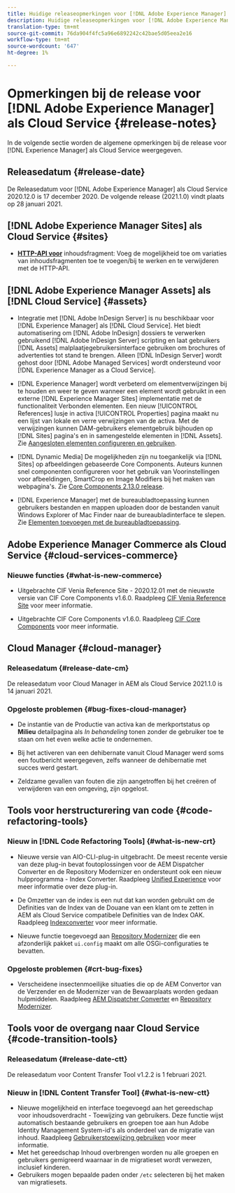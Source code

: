```yaml
---
title: Huidige releaseopmerkingen voor [!DNL Adobe Experience Manager] als Cloud Service.
description: Huidige releaseopmerkingen voor [!DNL Adobe Experience Manager] als Cloud Service.
translation-type: tm+mt
source-git-commit: 76da904f4fc5a96e6892242c42bae5d05eea2e16
workflow-type: tm+mt
source-wordcount: '647'
ht-degree: 1%

---
```



# Opmerkingen bij de release voor [!DNL Adobe Experience Manager] als Cloud Service {#release-notes}

In de volgende sectie worden de algemene opmerkingen bij de release voor [!DNL Experience Manager] als Cloud Service weergegeven.

## Releasedatum {#release-date}

De Releasedatum voor [!DNL Adobe Experience Manager] als Cloud Service 2020.12.0 is 17 december 2020.
De volgende release (2021.1.0) vindt plaats op 28 januari 2021.

## [!DNL Adobe Experience Manager Sites] als Cloud Service  {#sites}

* **[HTTP-API voor](/help/assets/content-fragments/assets-api-content-fragments.md)** inhoudsfragment: Voeg de mogelijkheid toe om variaties van inhoudsfragmenten toe te voegen/bij te werken en te verwijderen met de HTTP-API.

## [!DNL Adobe Experience Manager Assets] als  [!DNL Cloud Service] {#assets}

* Integratie met [!DNL Adobe InDesign Server] is nu beschikbaar voor [!DNL Experience Manager] als [!DNL Cloud Service]. Het biedt automatisering om [!DNL Adobe InDesign] dossiers te verwerken gebruikend [!DNL Adobe InDesign Server] scripting en laat gebruikers [!DNL Assets] malplaatjegebruikersinterface gebruiken om brochures of advertenties tot stand te brengen. Alleen [!DNL InDesign Server] wordt gehost door [!DNL Adobe Managed Services] wordt ondersteund voor [!DNL Experience Manager as a Cloud Service]. <!-- TBD: Add link to article. -->

* [!DNL Experience Manager] wordt verbeterd om elementverwijzingen bij te houden en weer te geven wanneer een element wordt gebruikt in een externe  [!DNL Experience Manager Sites] implementatie met de functionaliteit Verbonden elementen. Een nieuw [!UICONTROL References] lusje in activa [!UICONTROL Properties] pagina maakt nu een lijst van lokale en verre verwijzingen van de activa. Met de verwijzingen kunnen DAM-gebruikers elementgebruik bijhouden op [!DNL Sites] pagina&#39;s en in samengestelde elementen in [!DNL Assets]. Zie [Aangesloten elementen configureren en gebruiken](/help/assets/use-assets-across-connected-assets-instances.md).

* [!DNL Dynamic Media] De mogelijkheden zijn nu toegankelijk via  [!DNL Sites] op afbeeldingen gebaseerde Core Components. Auteurs kunnen snel componenten configureren voor het gebruik van Voorinstellingen voor afbeeldingen, SmartCrop en Image Modifiers bij het maken van webpagina&#39;s. Zie [Core Components 2.13.0 release](https://github.com/adobe/aem-core-wcm-components/releases/tag/core.wcm.components.reactor-2.13.0).

* [!DNL Experience Manager] met de bureaubladtoepassing kunnen gebruikers bestanden en mappen uploaden door de bestanden vanuit Windows Explorer of Mac Finder naar de bureaubladinterface te slepen. Zie [Elementen toevoegen met de bureaubladtoepassing](https://experienceleague.adobe.com/docs/experience-manager-desktop-app/using/using.html#upload-and-add-new-assets-to-aem).

## Adobe Experience Manager Commerce als Cloud Service {#cloud-services-commerce}

### Nieuwe functies {#what-is-new-commerce}

* Uitgebrachte CIF Venia Reference Site - 2020.12.01 met de nieuwste versie van CIF Core Components v1.6.0. Raadpleeg [CIF Venia Reference Site](https://github.com/adobe/aem-cif-guides-venia/releases/tag/venia-2020.12.01) voor meer informatie.

* Uitgebrachte CIF Core Components v1.6.0. Raadpleeg [CIF Core Components](https://github.com/adobe/aem-core-cif-components/releases/tag/core-cif-components-reactor-1.6.0) voor meer informatie.

## Cloud Manager {#cloud-manager}

### Releasedatum {#release-date-cm}

De releasedatum voor Cloud Manager in AEM als Cloud Service 2021.1.0 is 14 januari 2021.

### Opgeloste problemen {#bug-fixes-cloud-manager}

* De instantie van de Productie van activa kan de merkportstatus op **Milieu** detailpagina als *In behandeling* tonen zonder de gebruiker toe te staan om het even welke actie te ondernemen.

* Bij het activeren van een dehibernate vanuit Cloud Manager werd soms een foutbericht weergegeven, zelfs wanneer de dehibernatie met succes werd gestart.

* Zeldzame gevallen van fouten die zijn aangetroffen bij het creëren of verwijderen van een omgeving, zijn opgelost.

## Tools voor herstructurering van code {#code-refactoring-tools}

### Nieuw in [!DNL Code Refactoring Tools] {#what-is-new-crt}

* Nieuwe versie van AIO-CLI-plug-in uitgebracht. De meest recente versie van deze plug-in bevat foutoplossingen voor de AEM Dispatcher Converter en de Repository Modernizer en ondersteunt ook een nieuw hulpprogramma - Index Converter. Raadpleeg [Unified Experience](https://experienceleague.adobe.com/docs/experience-manager-cloud-service/moving/refactoring-tools/unified-experience.html?lang=en#benefits) voor meer informatie over deze plug-in.

* De Omzetter van de index is een nut dat kan worden gebruikt om de Definities van de Index van de Douane van een klant om te zetten in AEM als Cloud Service compatibele Definities van de Index OAK. Raadpleeg [Indexconverter](https://github.com/adobe/aem-cloud-service-source-migration/tree/master/packages/index-converter) voor meer informatie.

* Nieuwe functie toegevoegd aan [Repository Modernizer](https://github.com/adobe/aem-cloud-service-source-migration/tree/master/packages/repository-modernizer) die een afzonderlijk pakket `ui.config` maakt om alle OSGi-configuraties te bevatten.

### Opgeloste problemen {#crt-bug-fixes}

* Verscheidene insectenmoeilijke situaties die op de AEM Convertor van de Verzender en de Modernizer van de Bewaarplaats worden gedaan hulpmiddelen. Raadpleeg [AEM Dispatcher Converter](https://github.com/adobe/aem-cloud-service-source-migration/tree/master/packages/dispatcher-converter) en [Repository Modernizer](https://github.com/adobe/aem-cloud-service-source-migration/tree/master/packages/repository-modernizer).

## Tools voor de overgang naar Cloud Service {#code-transition-tools}

### Releasedatum {#release-date-ctt}

De releasedatum voor Content Transfer Tool v1.2.2 is 1 februari 2021.

### Nieuw in [!DNL Content Transfer Tool] {#what-is-new-ctt}

* Nieuwe mogelijkheid en interface toegevoegd aan het gereedschap voor inhoudsoverdracht - Toewijzing van gebruikers. Deze functie wijst automatisch bestaande gebruikers en groepen toe aan hun Adobe Identity Management System-id&#39;s als onderdeel van de migratie van inhoud. Raadpleeg [Gebruikerstoewijzing gebruiken](https://experienceleague.adobe.com/docs/experience-manager-cloud-service/moving/cloud-migration/content-transfer-tool/using-user-mapping-tool.html) voor meer informatie.
* Met het gereedschap Inhoud overbrengen worden nu alle groepen en gebruikers gemigreerd waarnaar in de migratieset wordt verwezen, inclusief kinderen.
* Gebruikers mogen bepaalde paden onder `/etc` selecteren bij het maken van migratiesets.
